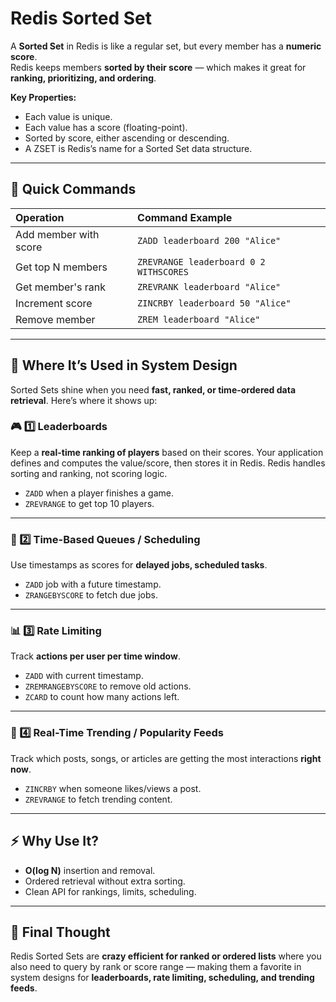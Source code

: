 
# Redis Sorted Set

A **Sorted Set** in Redis is like a regular set, but every member has a **numeric score**.  
Redis keeps members **sorted by their score** — which makes it great for **ranking, prioritizing, and ordering**.

**Key Properties:**
- Each value is unique.
- Each value has a score (floating-point).
- Sorted by score, either ascending or descending.
- A ZSET is Redis’s name for a Sorted Set data structure.

---

## 🔧 Quick Commands

| Operation             | Command Example                                      |
|:---------------------|:-----------------------------------------------------|
| Add member with score | `ZADD leaderboard 200 "Alice"`                       |
| Get top N members     | `ZREVRANGE leaderboard 0 2 WITHSCORES`               |
| Get member's rank     | `ZREVRANK leaderboard "Alice"`                       |
| Increment score       | `ZINCRBY leaderboard 50 "Alice"`                     |
| Remove member         | `ZREM leaderboard "Alice"`                           |

---

## 📌 Where It’s Used in System Design

Sorted Sets shine when you need **fast, ranked, or time-ordered data retrieval**. Here’s where it shows up:

### 🎮 1️⃣ Leaderboards
Keep a **real-time ranking of players** based on their scores. Your application defines and computes the value/score, then stores it in Redis. Redis handles sorting and ranking, not scoring logic.
- `ZADD` when a player finishes a game.
- `ZREVRANGE` to get top 10 players.

---

### 📅 2️⃣ Time-Based Queues / Scheduling
Use timestamps as scores for **delayed jobs, scheduled tasks**.
- `ZADD` job with a future timestamp.
- `ZRANGEBYSCORE` to fetch due jobs.

---

### 📊 3️⃣ Rate Limiting
Track **actions per user per time window**.
- `ZADD` with current timestamp.
- `ZREMRANGEBYSCORE` to remove old actions.
- `ZCARD` to count how many actions left.

---

### 🎵 4️⃣ Real-Time Trending / Popularity Feeds  
Track which posts, songs, or articles are getting the most interactions **right now**.
- `ZINCRBY` when someone likes/views a post.
- `ZREVRANGE` to fetch trending content.

---

## ⚡ Why Use It?
- **O(log N)** insertion and removal.
- Ordered retrieval without extra sorting.
- Clean API for rankings, limits, scheduling.

---

## 📌 Final Thought
Redis Sorted Sets are **crazy efficient for ranked or ordered lists** where you also need to query by rank or score range — making them a favorite in system designs for **leaderboards, rate limiting, scheduling, and trending feeds**.
